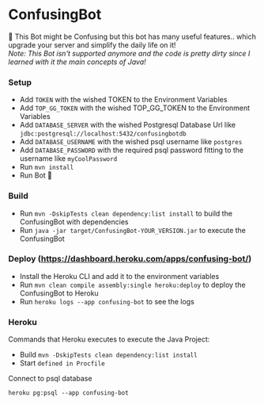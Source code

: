 # ConfusingBot
🤖 This Bot might be Confusing but this bot has many useful features.. which upgrade your server and simplify the daily life on it! \
_Note: This Bot isn't supported anymore and the code is pretty dirty since I learned with it the main concepts of Java!_

### Setup
- Add `TOKEN` with the wished TOKEN to the Environment Variables
- Add `TOP_GG_TOKEN` with the wished TOP_GG_TOKEN to the Environment Variables
- Add `DATABASE_SERVER` with the wished Postgresql Database Url like `jdbc:postgresql://localhost:5432/confusingbotdb`
- Add `DATABASE_USERNAME` with the wished psql username like `postgres`
- Add `DATABASE_PASSWORD` with the required psql password fitting to the username like `myCoolPassword`
- Run `mvn install`
- Run Bot 🎉

### Build
- Run `mvn -DskipTests clean dependency:list install` to build the ConfusingBot with dependencies
- Run `java -jar target/ConfusingBot-YOUR_VERSION.jar` to execute the ConfusingBot

### Deploy (https://dashboard.heroku.com/apps/confusing-bot/)
- Install the Heroku CLI and add it to the environment variables
- Run `mvn clean compile assembly:single heroku:deploy` to deploy the ConfusingBot to Heroku
- Run `heroku logs --app confusing-bot` to see the logs

### Heroku
Commands that Heroku executes to execute the Java Project:
- Build `mvn -DskipTests clean dependency:list install`
- Start `defined in Procfile`

Connect to psql database
```
heroku pg:psql --app confusing-bot
```


